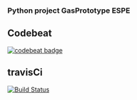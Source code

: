 ### Python project GasPrototype ESPE

## Codebeat
[![codebeat badge](https://codebeat.co/badges/9613d6b4-c536-4a8b-b23a-e412ea28129e)](https://codebeat.co/projects/github-com-andresvr-proyectomodeladodatos-master)

## travisCi

[![Build Status](https://travis-ci.org/andresVr/proyectoModeladoDatos.svg?branch=master)](https://travis-ci.org/andresVr/proyectoModeladoDatos)